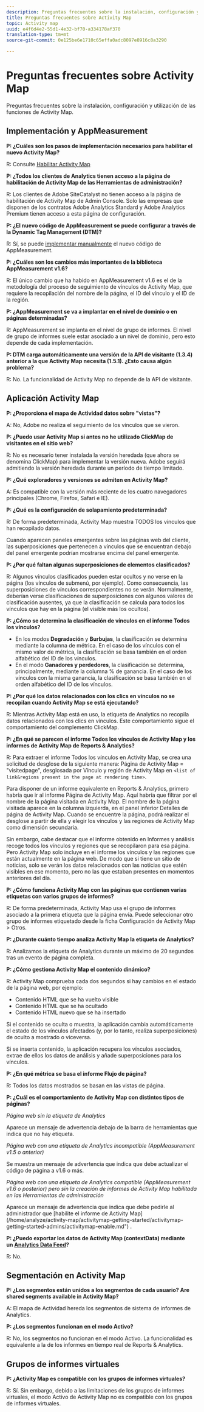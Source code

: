 ```yaml
---
description: Preguntas frecuentes sobre la instalación, configuración y utilización de las funciones de Activity Map.
title: Preguntas frecuentes sobre Activity Map
topic: Activity map
uuid: e4f6d4e2-55d1-4e32-bf70-a334178af370
translation-type: tm+mt
source-git-commit: 0e125be6e1710c65effa0adc8097e8916c8a3290

---
```



# Preguntas frecuentes sobre Activity Map

Preguntas frecuentes sobre la instalación, configuración y utilización de las funciones de Activity Map.

## Implementación y AppMeasurement

**P: ¿Cuáles son los pasos de implementación necesarios para habilitar el nuevo Activity Map?**

R: Consulte [Habilitar Activity Map](/help/analyze/activity-map/activitymap-getting-started/activitymap-getting-started-admins/activitymap-enable.md)

**P: ¿Todos los clientes de Analytics tienen acceso a la página de habilitación de Activity Map de las Herramientas de administración?**

R: Los clientes de Adobe SiteCatalyst no tienen acceso a la página de habilitación de Activity Map de Admin Console. Solo las empresas que disponen de los contratos Adobe Analytics Standard y Adobe Analytics Premium tienen acceso a esta página de configuración.

**P: ¿El nuevo código de AppMeasurement se puede configurar a través de la Dynamic Tag Management (DTM)?**

R: Sí, se puede [implementar manualmente](https://marketing.adobe.com/resources/help/es_ES/dtm/analytics_dtm.html) el nuevo código de AppMeasurement.

**P: ¿Cuáles son los cambios más importantes de la biblioteca AppMeasurement v1.6?**

R: El único cambio que ha habido en AppMeasurement v1.6 es el de la metodología del proceso de seguimiento de vínculos de Activity Map, que requiere la recopilación del nombre de la página, el ID del vínculo y el ID de la región.

**P: ¿AppMeasurement se va a implantar en el nivel de dominio o en páginas determinadas?**

R: AppMeasurement se implanta en el nivel de grupo de informes. El nivel de grupo de informes suele estar asociado a un nivel de dominio, pero esto depende de cada implementación.

**P: DTM carga automáticamente una versión de la API de visitante (1.3.4) anterior a la que Activity Map necesita (1.5.1). ¿Esto causa algún problema?**

R: No. La funcionalidad de Activity Map no depende de la API de visitante.

## Aplicación Activity Map

<!--**Q: How does Activity Map support Single-Page Applications (SPA)?**

A: 

* Every few seconds, Activity Map scans the web page, looking for changes to the page. ActivityMap finds new content on the page without needing a new page load, but this new content is always attributed to the first pageName found when the page loaded.

* Activity Map checks to see if the visibility of links that it knows about has changed. If a change in visibility is found, then the [Links On Page](/help/analyze/activity-map/activitymap-links-report.md) table's Present column for that link updates with **[!UICONTROL Displayed]** or **[!UICONTROL Hidden]**.

* When user interaction creates new content, any new elements that are found by AppMeasurement to be a link will be added to the **[!UICONTROL Links On Page]** table. Activity Map sends a new data request that includes these new links. The new links should appear in the **[!UICONTROL Links On Page]** table when the data request is handled by the UI.-->

**P: ¿Proporciona el mapa de Actividad datos sobre &quot;vistas&quot;?**

A: No, Adobe no realiza el seguimiento de los vínculos que se vieron.

**P: ¿Puedo usar Activity Map si antes no he utilizado ClickMap de visitantes en el sitio web?**

R: No es necesario tener instalada la versión heredada (que ahora se denomina ClickMap) para implementar la versión nueva. Adobe seguirá admitiendo la versión heredada durante un período de tiempo limitado.

**P: ¿Qué exploradores y versiones se admiten en Activity Map?**

A: Es compatible con la versión más reciente de los cuatro navegadores principales (Chrome, Firefox, Safari e IE).

**P: ¿Qué es la configuración de solapamiento predeterminada?**

R: De forma predeterminada, Activity Map muestra TODOS los vínculos que han recopilado datos.

Cuando aparecen paneles emergentes sobre las páginas web del cliente, las superposiciones que pertenecen a vínculos que se encuentran debajo del panel emergente podrían mostrarse encima del panel emergente.

**P: ¿Por qué faltan algunas superposiciones de elementos clasificados?**

R: Algunos vínculos clasificados pueden estar ocultos y no verse en la página (los vínculos de submenú, por ejemplo). Como consecuencia, las superposiciones de vínculos correspondientes no se verán. Normalmente, deberían verse clasificaciones de superposiciones con algunos valores de clasificación ausentes, ya que la clasificación se calcula para todos los vínculos que hay en la página (el visible más los ocultos).

**P: ¿Cómo se determina la clasificación de vínculos en el informe Todos los vínculos?**

* En los modos **Degradación** y **Burbujas**, la clasificación se determina mediante la columna de métrica. En el caso de los vínculos con el mismo valor de métrica, la clasificación se basa también en el orden alfabético del ID de los vínculos.
* En el modo **Ganadores y perdedores**, la clasificación se determina, principalmente, mediante la columna % de ganancia. En el caso de los vínculos con la misma ganancia, la clasificación se basa también en el orden alfabético del ID de los vínculos.

**P: ¿Por qué los datos relacionados con los clics en vínculos no se recopilan cuando Activity Map se está ejecutando?**

R: Mientras Activity Map está en uso, la etiqueta de Analytics no recopila datos relacionados con los clics en vínculos. Este comportamiento sigue el comportamiento del complemento ClickMap.

**P: ¿En qué se parecen el informe Todos los vínculos de Activity Map y los informes de Activity Map de Reports &amp; Analytics?**

R: Para extraer el informe Todos los vínculos en Activity Map, se crea una solicitud de desglose de la siguiente manera: Página de Activity Map = &quot;visitedpage&quot;, desglosada por Vínculo y región de Activity Map en `<list of link&regions present in the page at rendering time>`.

Para disponer de un informe equivalente en Reports &amp; Analytics, primero habría que ir al informe Página de Activity Map. Aquí habría que filtrar por el nombre de la página visitada en Activity Map. El nombre de la página visitada aparece en la columna izquierda, en el panel inferior Detalles de página de Activity Map. Cuando se encuentre la página, podrá realizar el desglose a partir de ella y elegir los vínculos y las regiones de Activity Map como dimensión secundaria.

Sin embargo, cabe destacar que el informe obtenido en Informes y análisis recoge todos los vínculos y regiones que se recopilaron para esa página. Pero Activity Map solo incluye en el informe los vínculos y las regiones que están actualmente en la página web. De modo que si tiene un sitio de noticias, solo se verán los datos relacionados con las noticias que estén visibles en ese momento, pero no las que estaban presentes en momentos anteriores del día.

**P: ¿Cómo funciona Activity Map con las páginas que contienen varias etiquetas con varios grupos de informes?**

R: De forma predeterminada, Activity Map usa el grupo de informes asociado a la primera etiqueta que la página envía. Puede seleccionar otro grupo de informes etiquetado desde la ficha Configuración de Activity Map > Otros.

**P: ¿Durante cuánto tiempo analiza Activity Map la etiqueta de Analytics?**

R: Analizamos la etiqueta de Analytics durante un máximo de 20 segundos tras un evento de página completa.

**P: ¿Cómo gestiona Activity Map el contenido dinámico?**

R: Activity Map comprueba cada dos segundos si hay cambios en el estado de la página web, por ejemplo:

* Contenido HTML que se ha vuelto visible
* Contenido HTML que se ha ocultado
* Contenido HTML nuevo que se ha insertado

Si el contenido se oculta o muestra, la aplicación cambia automáticamente el estado de los vínculos afectados (y, por lo tanto, realiza superposiciones) de oculto a mostrado o viceversa.

Si se inserta contenido, la aplicación recupera los vínculos asociados, extrae de ellos los datos de análisis y añade superposiciones para los vínculos.

**P: ¿En qué métrica se basa el informe Flujo de página?**

R: Todos los datos mostrados se basan en las vistas de página.

**P: ¿Cuál es el comportamiento de Activity Map con distintos tipos de páginas?**

*Página web sin la etiqueta de Analytics*

Aparece un mensaje de advertencia debajo de la barra de herramientas que indica que no hay etiqueta.

*Página web con una etiqueta de Analytics incompatible (AppMeasurement v1.5 o anterior)*

Se muestra un mensaje de advertencia que indica que debe actualizar el código de página a v1.6 o más.

*Página web con una etiqueta de Analytics compatible (AppMeasurement v1.6 o posterior) pero sin la creación de informes de Activity Map habilitada en las Herramientas de administración*

Aparece un mensaje de advertencia que indica que debe pedirle al administrador que \[habilite el informe de Activity Map\](/home/analyze/activity-map/activitymap-getting-started/activitymap-getting-started-admins/activitymap-enable.md&quot;) .

**P: ¿Puedo exportar los datos de Activity Map (contextData) mediante un [Analytics Data Feed](https://docs.adobe.com/content/help/es-ES/analytics/export/analytics-data-feed/data-feed-overview.html)?**

R: No.

## Segmentación en Activity Map

**P: ¿Los segmentos están unidos a los segmentos de cada usuario? Are shared segments available in Activity Map?**

A: El mapa de Actividad hereda los segmentos de sistema de informes de Analytics.

**P: ¿Los segmentos funcionan en el modo Activo?**

R: No, los segmentos no funcionan en el modo Activo. La funcionalidad es equivalente a la de los informes en tiempo real de Reports &amp; Analytics.

## Grupos de informes virtuales

**P: ¿Activity Map es compatible con los grupos de informes virtuales?**

R: Sí. Sin embargo, debido a las limitaciones de los grupos de informes virtuales, el modo Activo de Activity Map no es compatible con los grupos de informes virtuales.
